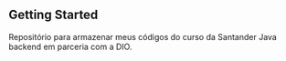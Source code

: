 ## Getting Started
Repositório para armazenar meus códigos do curso da Santander Java backend em parceria com a DIO.